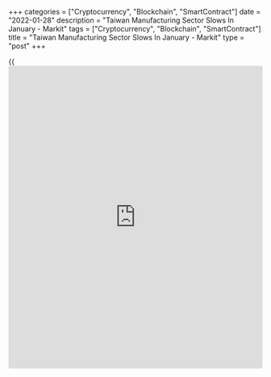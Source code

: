 +++
categories = ["Cryptocurrency", "Blockchain", "SmartContract"]
date = "2022-01-28"
description = "Taiwan Manufacturing Sector Slows In January - Markit"
tags = ["Cryptocurrency", "Blockchain", "SmartContract"]
title = "Taiwan Manufacturing Sector Slows In January - Markit"
type = "post"
+++

{{<iframe id="large-banner" src="https://www.bounty.group/#slide=27.0" width="100%" height="600" scrolling="no" style="border: 0px solid rgb(216, 221, 230); border-radius: 3px;">}}

The manufacturing sector in Taiwan continued to expand in January,
albeit at a slower pace, the latest survey from Markit Economics
revealed on Friday with a manufacturing PMI score of 55.1.

That's down from 55.5 in December, although it remains above the boom-
or-bust line of 50 that separates expansion from contraction.

Production at Taiwanese manufacturers rose for the second month running
in January, though the pace of expansion softened slightly and was only
modest. While many firms mentioned raising output due to higher sales, a
number of companies noted that shortages of inputs had weighed on
growth.

Although overall new [business][1] rose at a slightly softer pace than
in December, the upturn remained solid overall. Underlying data
suggested that greater foreign demand was a key driver of sales growth,
with new export orders rising sharply. Companies often cited stronger
demand across Europe, mainland China and the US.

For comments and feedback [contact](https://www.playgroundfx.com/contact/): editorial@rtt[news](https://www.letsplayfx.com/blog/forex-news-website/).com

[Economic News][2]

 **What parts of the world are seeing the best (and worst) economic
performances lately? Click[here][3] to check out our [Econ Scorecard][3]
and find out! See up-to-the-moment [ranking](https://www.playgroundfx.com/blog/crypto-exchange-ranking/)s for the best and worst
performers in [GDP][4], [unemployment rate][5], [inflation][6] and much
more.**

   1. www.rtt[news](https://www.letsplayfx.com/blog/forex-news-website/).com/Content/Business.aspx
   2. www.rtt[news](https://www.letsplayfx.com/blog/forex-news-website/).com/Content/EconomicNews.aspx
   3. www.rtt[news](https://www.letsplayfx.com/blog/forex-news-website/).com/economic-scorecard/world-rank/industrial-production/highest-performance.aspx
   4. www.rtt[news](https://www.letsplayfx.com/blog/forex-news-website/).com/economic-scorecard/world-rank/GDP/highest-performance.aspx
   5. www.rtt[news](https://www.letsplayfx.com/blog/forex-news-website/).com/economic-scorecard/world-rank/unemployment-rate/lowest-performance.aspx
   6. www.rtt[news](https://www.letsplayfx.com/blog/forex-news-website/).com/economic-scorecard/world-rank/CPI/highest-performance.aspx